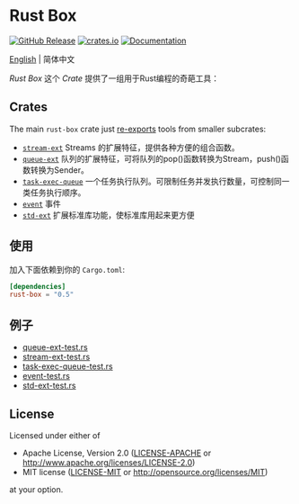 # Rust Box

<a href="https://github.com/try-box/rust-box/releases"><img alt="GitHub Release" src="https://img.shields.io/github/release/try-box/rust-box?color=brightgreen" /></a>
<a href="https://crates.io/crates/rust-box"><img alt="crates.io" src="https://img.shields.io/crates/v/rust-box" /></a>
<a href="https://docs.rs/rust-box"><img alt="Documentation" src="https://docs.rs/rust-box/badge.svg" /></a>

[English](./README.md)  | 简体中文

*Rust Box* 这个 *Crate* 提供了一组用于Rust编程的奇葩工具：

## Crates

The main `rust-box` crate just [re-exports](src/lib.rs) tools from smaller subcrates:

* [`stream-ext`](https://github.com/try-box/rust-box/tree/main/stream-ext)
  Streams 的扩展特征，提供各种方便的组合函数。
* [`queue-ext`](https://github.com/try-box/rust-box/tree/main/queue-ext)
  队列的扩展特征，可将队列的pop()函数转换为Stream，push()函数转换为Sender。
* [`task-exec-queue`](https://github.com/try-box/rust-box/tree/main/task-exec-queue)
  一个任务执行队列。可限制任务并发执行数量，可控制同一类任务执行顺序。
* [`event`](https://github.com/try-box/rust-box/tree/main/event)
  事件
* [`std-ext`](https://github.com/try-box/rust-box/tree/main/std-ext)
  扩展标准库功能，使标准库用起来更方便

## 使用

加入下面依赖到你的 `Cargo.toml`:

```toml
[dependencies]
rust-box = "0.5"
```

## 例子

- [queue-ext-test.rs](https://github.com/try-box/rust-box/blob/main/examples/src/queue-ext-test.rs)
- [stream-ext-test.rs](https://github.com/try-box/rust-box/blob/main/examples/src/stream-ext-test.rs)
- [task-exec-queue-test.rs](https://github.com/try-box/rust-box/blob/main/examples/src/task-exec-queue-test.rs)
- [event-test.rs](https://github.com/try-box/rust-box/blob/main/examples/src/event-test.rs)
- [std-ext-test.rs](https://github.com/try-box/rust-box/blob/main/examples/src/std-ext-test.rs)

## License

Licensed under either of

* Apache License, Version 2.0 ([LICENSE-APACHE](LICENSE-APACHE) or http://www.apache.org/licenses/LICENSE-2.0)
* MIT license ([LICENSE-MIT](LICENSE-MIT) or http://opensource.org/licenses/MIT)

at your option.
